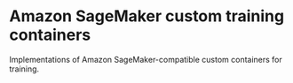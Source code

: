 # Amazon SageMaker custom training containers
Implementations of Amazon SageMaker-compatible custom containers for training.

